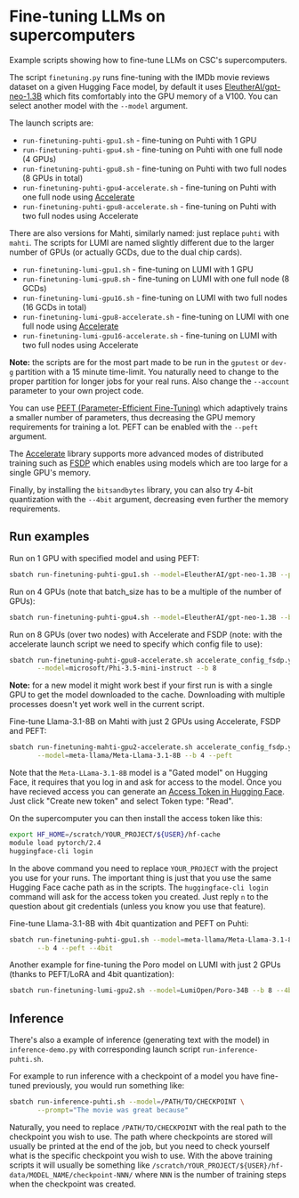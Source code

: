 # Fine-tuning LLMs on supercomputers

Example scripts showing how to fine-tune LLMs on CSC's supercomputers.

The script `finetuning.py` runs fine-tuning with the IMDb movie
reviews dataset on a given Hugging Face model, by default it uses
[EleutherAI/gpt-neo-1.3B](https://huggingface.co/EleutherAI/gpt-neo-1.3B)
which fits comfortably into the GPU memory of a V100. You can select
another model with the `--model` argument.

The launch scripts are:

- `run-finetuning-puhti-gpu1.sh` - fine-tuning on Puhti with 1 GPU
- `run-finetuning-puhti-gpu4.sh` - fine-tuning on Puhti with one full node (4 GPUs)
- `run-finetuning-puhti-gpu8.sh` - fine-tuning on Puhti with two full nodes (8 GPUs in total)
- `run-finetuning-puhti-gpu4-accelerate.sh` - fine-tuning on Puhti with one full node using [Accelerate](https://huggingface.co/docs/transformers/accelerate)
- `run-finetuning-puhti-gpu8-accelerate.sh` - fine-tuning on Puhti with two full nodes using Accelerate

There are also versions for Mahti, similarly named: just replace
`puhti` with `mahti`. The scripts for LUMI are named slightly
different due to the larger number of GPUs (or actually GCDs, due to
the dual chip cards).

- `run-finetuning-lumi-gpu1.sh` - fine-tuning on LUMI with 1 GPU
- `run-finetuning-lumi-gpu8.sh` - fine-tuning on LUMI with one full node (8 GCDs)
- `run-finetuning-lumi-gpu16.sh` - fine-tuning on LUMI with two full nodes (16 GCDs in total)
- `run-finetuning-lumi-gpu8-accelerate.sh` - fine-tuning on LUMI with one full node using [Accelerate](https://huggingface.co/docs/transformers/accelerate)
- `run-finetuning-lumi-gpu16-accelerate.sh` - fine-tuning on LUMI with two full nodes using Accelerate

**Note:** the scripts are for the most part made to be run in the
`gputest` or `dev-g` partition with a 15 minute time-limit. You
naturally need to change to the proper partition for longer jobs for
your real runs. Also change the `--account` parameter to your own
project code.

You can use [PEFT (Parameter-Efficient
Fine-Tuning)](https://huggingface.co/docs/peft/index) which adaptively
trains a smaller number of parameters, thus decreasing the GPU memory
requirements for training a lot. PEFT can be enabled with the `--peft`
argument.

The [Accelerate](https://huggingface.co/docs/transformers/accelerate)
library supports more advanced modes of distributed training such as
[FSDP](https://pytorch.org/blog/introducing-pytorch-fully-sharded-data-parallel-api/)
which enables using models which are too large for a single GPU's
memory.

Finally, by installing the `bitsandbytes` library, you can also try
4-bit quantization with the `--4bit` argument, decreasing even further
the memory requirements.

## Run examples

Run on 1 GPU with specified model and using PEFT:

```bash
sbatch run-finetuning-puhti-gpu1.sh --model=EleutherAI/gpt-neo-1.3B --peft
```

Run on 4 GPUs (note that batch_size has to be a multiple of the number of GPUs):
```bash
sbatch run-finetuning-puhti-gpu4.sh --model=EleutherAI/gpt-neo-1.3B --b 4
```

Run on 8 GPUs (over two nodes) with Accelerate and FSDP (note: with
the accelerate launch script we need to specify which config file to
use):

```bash
sbatch run-finetuning-puhti-gpu8-accelerate.sh accelerate_config_fsdp.yaml \
       --model=microsoft/Phi-3.5-mini-instruct --b 8
```

**Note:** for a new model it might work best if your first run is with
a single GPU to get the model downloaded to the cache. Downloading
with multiple processes doesn't yet work well in the current script.

Fine-tune Llama-3.1-8B on Mahti with just 2 GPUs using Accelerate,
FSDP and PEFT:

```bash
sbatch run-finetuning-mahti-gpu2-accelerate.sh accelerate_config_fsdp.yaml \
       --model=meta-llama/Meta-Llama-3.1-8B --b 4 --peft
```

Note that the `Meta-LLama-3.1-8B` model is a "Gated model" on Hugging
Face, it requires that you log in and ask for access to the
model. Once you have recieved access you can generate an [Access Token
in Hugging Face](https://huggingface.co/settings/tokens). Just click
"Create new token" and select Token type: "Read".

On the supercomputer you can then install the access token like this:

```bash
export HF_HOME=/scratch/YOUR_PROJECT/${USER}/hf-cache
module load pytorch/2.4
huggingface-cli login
```

In the above command you need to replace `YOUR_PROJECT` with the
project you use for your runs. The important thing is just that you
use the same Hugging Face cache path as in the scripts. The
`huggingface-cli login` command will ask for the access token you
created. Just reply `n` to the question about git credentials (unless
you know you use that feature).

Fine-tune Llama-3.1-8B with 4bit quantization and PEFT on Puhti:

```bash
sbatch run-finetuning-puhti-gpu1.sh --model=meta-llama/Meta-Llama-3.1-8B \
       --b 4 --peft --4bit
```

Another example for fine-tuning the Poro model on LUMI with just 2
GPUs (thanks to PEFT/LoRA and 4bit quantization):

```bash
sbatch run-finetuning-lumi-gpu2.sh --model=LumiOpen/Poro-34B --b 8 --4bit --peft
```


## Inference

There's also a example of inference (generating text with the model)
in `inference-demo.py` with corresponding launch script
`run-inference-puhti.sh`.

For example to run inference with a checkpoint of a model you have
fine-tuned previously, you would run something like:

```bash
sbatch run-inference-puhti.sh --model=/PATH/TO/CHECKPOINT \
       --prompt="The movie was great because"
```

Naturally, you need to replace `/PATH/TO/CHECKPOINT` with the real
path to the checkpoint you wish to use. The path where checkpoints are
stored will usually be printed at the end of the job, but you need to
check yourself what is the specific checkpoint you wish to use. With
the above training scripts it will usually be something like
`/scratch/YOUR_PROJECT/${USER}/hf-data/MODEL_NAME/checkpoint-NNN/`
where `NNN` is the number of training steps when the checkpoint was
created.
